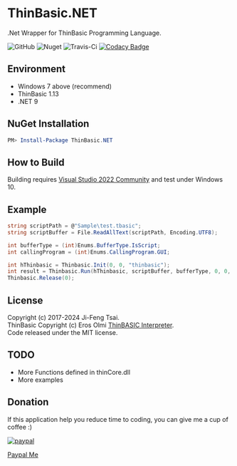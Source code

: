 # ThinBasic.NET

.Net Wrapper for ThinBasic Programming Language.

![GitHub](https://img.shields.io/github/license/jiowcl/ThinBasic.NET.svg)
![Nuget](https://img.shields.io/nuget/v/ThinBasic.NET)
![Travis-Ci](https://travis-ci.com/jiowcl/ThinBasic.NET.svg?branch=master)
[![Codacy Badge](https://app.codacy.com/project/badge/Grade/c5cd6aeb809142018010cca36f2ea46c)](https://www.codacy.com/gh/jiowcl/ThinBasic.NET/dashboard?utm_source=github.com&amp;utm_medium=referral&amp;utm_content=jiowcl/ThinBasic.NET&amp;utm_campaign=Badge_Grade)

## Environment

- Windows 7 above (recommend)  
- ThinBasic 1.13  
- .NET 9

## NuGet Installation

```powershell
PM> Install-Package ThinBasic.NET
```

## How to Build

Building requires [Visual Studio 2022 Community](https://visualstudio.microsoft.com/vs/community/) and test under Windows 10.

## Example

```csharp
string scriptPath = @"Sample\test.tbasic";
string scriptBuffer = File.ReadAllText(scriptPath, Encoding.UTF8);

int bufferType = (int)Enums.BufferType.IsScript;
int callingProgram = (int)Enums.CallingProgram.GUI;

int hThinbasic = Thinbasic.Init(0, 0, "thinbasic");
int result = Thinbasic.Run(hThinbasic, scriptBuffer, bufferType, 0, 0, 0, 0, callingProgram, 0);
Thinbasic.Release(0);
```

## License

Copyright (c) 2017-2024 Ji-Feng Tsai.  
ThinBasic Copyright (c) Eros Olmi [ThinBASIC Interpreter](https://github.com/ThinBASIC).  
Code released under the MIT license.  

## TODO

- More Functions defined in thinCore.dll  
- More examples  

## Donation

If this application help you reduce time to coding, you can give me a cup of coffee :)

[![paypal](https://www.paypalobjects.com/en_US/TW/i/btn/btn_donateCC_LG.gif)](https://www.paypal.com/cgi-bin/webscr?cmd=_s-xclick&hosted_button_id=3RNMD6Q3B495N&source=url)

[Paypal Me](https://paypal.me/jiowcl?locale.x=zh_TW)
